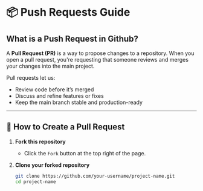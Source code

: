 # 📦 Push Requests Guide

## What is a Push Request in Github?

A **Pull Request (PR)** is a way to propose changes to a repository. When you open a pull request, you're requesting that someone reviews and merges your changes into the main project.

Pull requests let us:
- Review code before it’s merged
- Discuss and refine features or fixes
- Keep the main branch stable and production-ready

---

## 🚀 How to Create a Pull Request

1. **Fork this repository**
   - Click the `Fork` button at the top right of the page.

2. **Clone your forked repository**
   ```bash
   git clone https://github.com/your-username/project-name.git
   cd project-name

